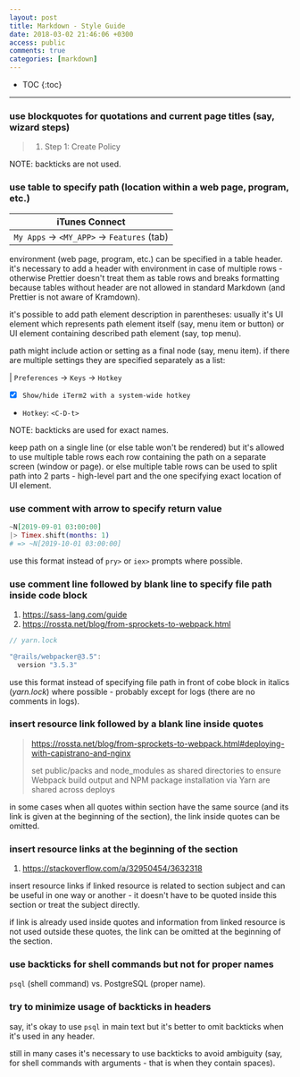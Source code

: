 ```yaml
---
layout: post
title: Markdown - Style Guide
date: 2018-03-02 21:46:06 +0300
access: public
comments: true
categories: [markdown]
---
```


<!-- @format -->

<!-- more -->

<!-- prettier-ignore -->
* TOC
{:toc}
<hr>

### use blockquotes for quotations and current page titles (say, wizard steps)

> 1. Step 1: Create Policy

NOTE: backticks are not used.

### use table to specify path (location within a web page, program, etc.)

| iTunes Connect                            |
| ----------------------------------------- |
| `My Apps` → `<MY_APP>` → `Features` (tab) |

environment (web page, program, etc.) can be specified in a table header. it's
necessary to add a header with environment in case of multiple rows - otherwise
Prettier doesn't treat them as table rows and breaks formatting because tables
without header are not allowed in standard Markdown (and Prettier is not aware
of Kramdown).

it's possible to add path element description in parentheses: usually it's UI
element which represents path element itself (say, menu item or button) or UI
element containing described path element (say, top menu).

path might include action or setting as a final node (say, menu item). if there
are multiple settings they are specified separately as a list:

| `Preferences` → `Keys` → `Hotkey`

- [x] `Show/hide iTerm2 with a system-wide hotkey`
- `Hotkey`: `<C-D-t>`

NOTE: backticks are used for exact names.

keep path on a single line (or else table won't be rendered) but it's allowed to
use multiple table rows each row containing the path on a separate screen
(window or page). or else multiple table rows can be used to split path into 2
parts - high-level part and the one specifying exact location of UI element.

### use comment with arrow to specify return value

```elixir
~N[2019-09-01 03:00:00]
|> Timex.shift(months: 1)
# => ~N[2019-10-01 03:00:00]
```

use this format instead of `pry>` or `iex>` prompts where possible.

### use comment line followed by blank line to specify file path inside code block

1. <https://sass-lang.com/guide>
2. <https://rossta.net/blog/from-sprockets-to-webpack.html>

```javascript
// yarn.lock

"@rails/webpacker@3.5":
  version "3.5.3"
```

use this format instead of specifying file path in front of cobe block in
italics (_yarn.lock_) where possible - probably except for logs (there are no
comments in logs).

### insert resource link followed by a blank line inside quotes

> <https://rossta.net/blog/from-sprockets-to-webpack.html#deploying-with-capistrano-and-nginx>
>
> set public/packs and node_modules as shared directories to ensure Webpack
> build output and NPM package installation via Yarn are shared across deploys

in some cases when all quotes within section have the same source (and its link
is given at the beginning of the section), the link inside quotes can be
omitted.

### insert resource links at the beginning of the section

1. <https://stackoverflow.com/a/32950454/3632318>

insert resource links if linked resource is related to section subject and can
be useful in one way or another - it doesn't have to be quoted inside this
section or treat the subject directly.

if link is already used inside quotes and information from linked resource is
not used outside these quotes, the link can be omitted at the beginning of the
section.

### use backticks for shell commands but not for proper names

`psql` (shell command) vs. PostgreSQL (proper name).

### try to minimize usage of backticks in headers

say, it's okay to use `psql` in main text but it's better to omit backticks when
it's used in any header.

still in many cases it's necessary to use backticks to avoid ambiguity (say, for
shell commands with arguments - that is when they contain spaces).
